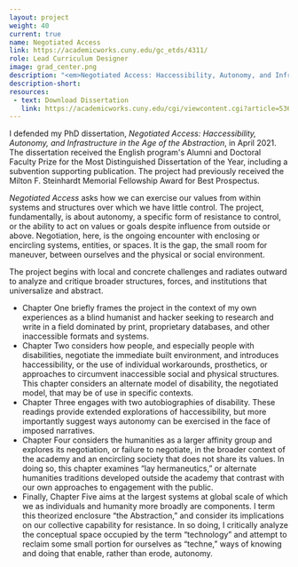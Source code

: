 ```yaml
---
layout: project
weight: 40
current: true
name: Negotiated Access
link: https://academicworks.cuny.edu/gc_etds/4311/
role: Lead Curriculum Designer
image: grad_center.png
description: "<em>Negotiated Access: Haccessibility, Autonomy, and Infrastructure in the Age of the Abstraction</em> is a dissertation and book project that explores how to contend with, and live within, systems over which we have little control."
description-short: 
resources:
 - text: Download Dissertation
   link: https://academicworks.cuny.edu/cgi/viewcontent.cgi?article=5363&context=gc_etds
---
```


<p>
I defended my PhD dissertation, <em>Negotiated Access: Haccessibility, Autonomy, and Infrastructure in the Age of the Abstraction</em>, in April 2021. The dissertation received the English program's Alumni and Doctoral Faculty Prize for the Most Distinguished Dissertation of the Year, including a subvention supporting publication. The project had previously received the Milton F. Steinhardt Memorial Fellowship Award for Best Prospectus.
</p>

<p>
<em>Negotiated Access</em> asks how we can exercise our values from within systems and structures over which we have little control. The project, fundamentally, is about autonomy, a specific form of resistance to control, or the ability to act on values or goals despite influence from outside or above. Negotiation, here, is the ongoing encounter with enclosing or encircling systems, entities, or spaces. It is the gap, the small room for maneuver, between ourselves and the physical or social environment.
</p>

<p>
The project begins with local and concrete challenges and radiates outward to analyze and critique broader structures, forces, and institutions that universalize and abstract.
</p>

<ul>
<li>Chapter One briefly frames the project in the context of my own experiences as a blind humanist and hacker seeking to research and write in a field dominated by print, proprietary databases, and other inaccessible formats and systems.</li>
<li>Chapter Two considers how people, and especially people with disabilities, negotiate the immediate built environment, and introduces haccessibility, or the use of individual workarounds, prosthetics, or approaches to circumvent inaccessible social and physical structures. This chapter considers an alternate model of disability, the negotiated model, that may be of use in specific contexts.</li>
<li>Chapter Three engages with two autobiographies of disability. These readings provide extended explorations of haccessibility, but more importantly suggest ways autonomy can be exercised in the face of imposed narratives. </li>
<li>Chapter Four considers the humanities as a larger affinity group and explores its negotiation, or failure to negotiate, in the broader context of the academy and an encircling society that does not share its values. In doing so, this chapter examines “lay hermaneutics,” or alternate humanities traditions developed outside the academy that contrast with our own approaches to engagement with the public.</li>
<li>Finally, Chapter Five aims at the largest systems at global scale of which we as individuals and humanity more broadly are components. I term this theorized enclosure “the Abstraction,” and consider its implications on our collective capability for resistance. In so doing, I critically analyze the conceptual space occupied by the term “technology” and attempt to reclaim some small portion for ourselves as “techne,” ways of knowing and doing that enable, rather than erode, autonomy.</li>
</ul>


